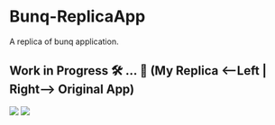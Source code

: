 # Bunq-ReplicaApp
A replica of bunq application.

## Work in Progress 🛠 ... 📱 (My Replica <--Left | Right--> Original App)

![](https://media.giphy.com/media/Y2sLNqe1fVEyZNpWDL/giphy.gif)
![](https://media.giphy.com/media/TdM7YSCMa480CzDnee/giphy.gif)

